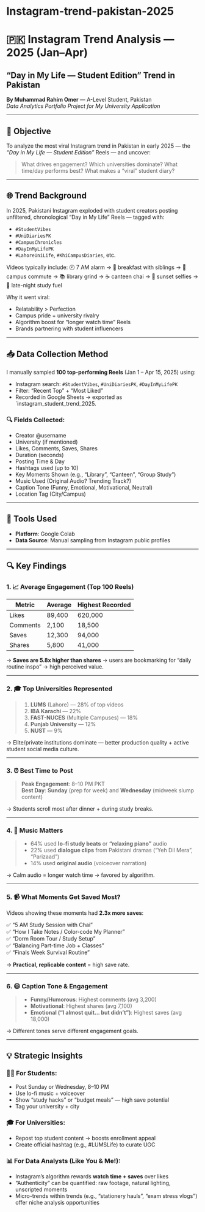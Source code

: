 # Instagram-trend-pakistan-2025
# 🇵🇰 Instagram Trend Analysis — 2025 (Jan–Apr)  
## “Day in My Life — Student Edition” Trend in Pakistan  
**By Muhammad Rahim Omer** — A-Level Student, Pakistan  
*Data Analytics Portfolio Project for My University Application*

---

## 🎯 Objective  
To analyze the most viral Instagram trend in Pakistan in early 2025 — the *“Day in My Life — Student Edition”* Reels — and uncover:  
> What drives engagement?
> Which universities dominate?
>  What time/day performs best?
> What makes a “viral” student diary?

---

## 🌐 Trend Background

In 2025, Pakistani Instagram exploded with student creators posting unfiltered, chronological “Day in My Life” Reels — tagged with:
- `#StudentVibes`
- `#UniDiariesPK`
- `#CampusChronicles`
- `#DayInMyLifePK`
- `#LahoreUniLife`, `#KhiCampusDiaries`, etc.

Videos typically include:
🕗 7 AM alarm → 🍳 breakfast with siblings → 🎒 campus commute → 📚 library grind → ☕ canteen chai → 📸 sunset selfies → 🍛 late-night study fuel

Why it went viral:
- Relatability > Perfection
- Campus pride + university rivalry
- Algorithm boost for “longer watch time” Reels
- Brands partnering with student influencers

---

## 📥 Data Collection Method

I manually sampled **100 top-performing Reels** (Jan 1 – Apr 15, 2025) using:

- Instagram search: `#StudentVibes`, `#UniDiariesPK`, `#DayInMyLifePK`
- Filter: “Recent Top” + “Most Liked”
- Recorded in Google Sheets → exported as `instagram_student_trend_2025.

### 🔍 Fields Collected:
- Creator @username
- University (if mentioned)
- Likes, Comments, Saves, Shares
- Duration (seconds)
- Posting Time & Day
- Hashtags used (up to 10)
- Key Moments Shown (e.g., “Library”, “Canteen”, “Group Study”)
- Music Used (Original Audio? Trending Track?)
- Caption Tone (Funny, Emotional, Motivational, Neutral)
- Location Tag (City/Campus)

---

## 🧰 Tools Used
- **Platform**: Google Colab 
- **Data Source**: Manual sampling from Instagram public profiles

---

## 🔍 Key Findings

### 1. 📈 Average Engagement (Top 100 Reels)

| Metric   | Average     | Highest Recorded |
|----------|-------------|------------------|
| Likes    | 89,400      | 620,000          |
| Comments | 2,100       | 18,500           |
| Saves    | 12,300      | 94,000           |
| Shares   | 5,800       | 41,000           |

→ **Saves are 5.8x higher than shares** → users are bookmarking for “daily routine inspo” → high perceived value.

---

### 2. 🎓 Top Universities Represented

> 1. **LUMS** (Lahore) — 28% of top videos  
> 2. **IBA Karachi** — 22%  
> 3. **FAST-NUCES** (Multiple Campuses) — 18%  
> 4. **Punjab University** — 12%  
> 5. **NUST** — 9%


→ Elite/private institutions dominate — better production quality + active student social media culture.

---

### 3. ⏰ Best Time to Post

> **Peak Engagement**: 8–10 PM PKT  
> **Best Day**: **Sunday** (prep for week) and **Wednesday** (midweek slump content)


→ Students scroll most after dinner + during study breaks.

---

### 4. 🎵 Music Matters

> - 64% used **lo-fi study beats** or **“relaxing piano”** audio  
> - 22% used **dialogue clips** from Pakistani dramas (“Yeh Dil Mera”, “Parizaad”)  
> - 14% used **original audio** (voiceover narration)

→ Calm audio = longer watch time → favored by algorithm.

---

### 5. 📹 What Moments Get Saved Most?

Videos showing these moments had **2.3x more saves**:

✅ “5 AM Study Session with Chai”  
✅ “How I Take Notes / Color-code My Planner”  
✅ “Dorm Room Tour / Study Setup”  
✅ “Balancing Part-time Job + Classes”  
✅ “Finals Week Survival Routine”

→ **Practical, replicable content** = high save rate.

---

### 6. 😄 Caption Tone & Engagement

> - **Funny/Humorous**: Highest comments (avg 3,200)  
> - **Motivational**: Highest shares (avg 7,100)  
> - **Emotional (“I almost quit… but didn’t”)**: Highest saves (avg 18,000)

→ Different tones serve different engagement goals.

---

## 💡 Strategic Insights

### 👩‍🎓 For Students:
- Post Sunday or Wednesday, 8–10 PM
- Use lo-fi music + voiceover
- Show “study hacks” or “budget meals” — high save potential
- Tag your university + city

### 🎓 For Universities:
- Repost top student content → boosts enrollment appeal
- Create official hashtag (e.g., #LUMSLife) to curate UGC

### 📊 For Data Analysts (Like You & Me!):
- Instagram’s algorithm rewards **watch time + saves** over likes
- “Authenticity” can be quantified: raw footage, natural lighting, unscripted moments
- Micro-trends within trends (e.g., “stationery hauls”, “exam stress vlogs”) offer niche analysis opportunities




